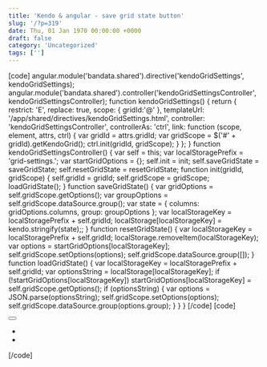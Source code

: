 ```yaml
---
title: 'Kendo & angular - save grid state button'
slug: '/?p=319'
date: Thu, 01 Jan 1970 00:00:00 +0000
draft: false
category: 'Uncategorized'
tags: ['']
---
```


\[code\] angular.module('bandata.shared').directive('kendoGridSettings', kendoGridSettings); angular.module('bandata.shared').controller('kendoGridSettingsController', kendoGridSettingsController); function kendoGridSettings() { return { restrict: 'E', replace: true, scope: { gridId:'@' }, templateUrl: '/app/shared/directives/kendoGridSettings.html', controller: 'kendoGridSettingsController', controllerAs: 'ctrl', link: function (scope, element, attrs, ctrl) { var gridId = attrs.gridId; var gridScope = $('#' + gridId).getKendoGrid(); ctrl.init(gridId, gridScope); } }; } function kendoGridSettingsController() { var self = this; var localStoragePrefix = 'grid-settings.'; var startGridOptions = {}; self.init = init; self.saveGridState = saveGridState; self.resetGridState = resetGridState; function init(gridId, gridScope) { self.gridId = gridId; self.gridScope = gridScope; loadGridState(); } function saveGridState() { var gridOptions = self.gridScope.getOptions(); var groupOptions = self.gridScope.dataSource.group(); var state = { columns: gridOptions.columns, group: groupOptions }; var localStorageKey = localStoragePrefix + self.gridId; localStorage\[localStorageKey\] = kendo.stringify(state);; } function resetGridState() { var localStorageKey = localStoragePrefix + self.gridId; localStorage.removeItem(localStorageKey); var options = startGridOptions\[localStorageKey\]; self.gridScope.setOptions(options); self.gridScope.dataSource.group(\[\]); } function loadGridState() { var localStorageKey = localStoragePrefix + self.gridId; var optionsString = localStorage\[localStorageKey\]; if (!startGridOptions\[localStorageKey\]) startGridOptions\[localStorageKey\] = self.gridScope.getOptions(); if (optionsString) { var options = JSON.parse(optionsString); self.gridScope.setOptions(options); self.gridScope.dataSource.group(options.group); } } } \[/code\] \[code\] <div> <button id="gridSettings" href="#" class="btn bnd-btn dropdown-toggle" data-toggle="dropdown" role="button" aria-haspopup="true" aria-expanded="false"> <i class="glyphicon glyphicon-wrench"></i> </button> <ul class="dropdown-menu dropdown-menu-right" aria-labelledby="sheetsMenu"> <li ng-click="ctrl.saveGridState()"><a translate="shared.kendoGridSettings.saveGridState"></a></li> <li ng-click="ctrl.resetGridState()"><a translate="shared.kendoGridSettings.resetGridState"></a></li> </ul> </div> \[/code\]